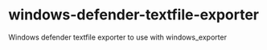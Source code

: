 # windows-defender-textfile-exporter
Windows defender textfile exporter to use with windows_exporter 
